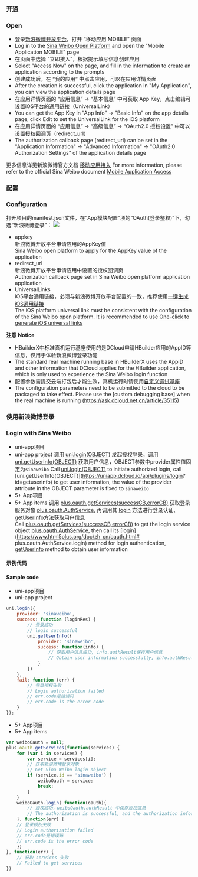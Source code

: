 ### 开通  
### Open
- 登录[新浪微博开放平台](http://open.weibo.com/)，打开 “移动应用 MOBILE” 页面  
- Log in to the [Sina Weibo Open Platform](http://open.weibo.com/) and open the “Mobile Application MOBILE” page
- 在页面中选择 “立即接入”，根据提示填写信息创建应用  
- Select "Access Now" on the page, and fill in the information to create an application according to the prompts
- 创建成功后，在 “我的应用” 中点击应用，可以在应用详情页面   
- After the creation is successful, click the application in "My Application", you can view the application details page
- 在应用详情页面的 “应用信息” -> “基本信息” 中可获取 App Key，点击编辑可设置iOS平台的通用链接（UniversalLink）  
- You can get the App Key in "App Info" -> "Basic Info" on the app details page, click Edit to set the UniversalLink for the iOS platform
- 在应用详情页面的 “应用信息” -> “高级信息” -> “OAuth2.0 授权设置” 中可以设置授权回调页（redirect_url）  
- The authorization callback page (redirect_url) can be set in the "Application Information" -> "Advanced Information" -> "OAuth2.0 Authorization Settings" of the application details page

更多信息详见新浪微博官方文档 [移动应用接入](https://open.weibo.com/wiki/Connect/login)
For more information, please refer to the official Sina Weibo document [Mobile Application Access](https://open.weibo.com/wiki/Connect/login)



### 配置  
### Configuration
打开项目的manifest.json文件，在“App模块配置”项的“OAuth(登录鉴权)”下，勾选“新浪微博登录”：
![](https://native-res.dcloud.net.cn/images/uniapp/oauth/sina-manifest.png)

- appkey  
新浪微博开放平台申请应用的AppKey值  
Sina Weibo open platform to apply for the AppKey value of the application
- redirect_url  
新浪微博开放平台申请应用中设置的授权回调页  
Authorization callback page set in Sina Weibo open platform application application
- UniversalLinks  
iOS平台通用链接，必须与新浪微博开放平台配置的一致，推荐使用[一键生成iOS通用链接](https://uniapp.dcloud.io/api/plugins/universal-links.html)  
The iOS platform universal link must be consistent with the configuration of the Sina Weibo open platform. It is recommended to use [One-click to generate iOS universal links](https://uniapp.dcloud.io/api/plugins/universal-links.html)


**注意**
**Notice**
- HBuilderX中标准真机运行基座使用的是DCloud申请HBuilder应用的AppID等信息，仅用于体验新浪微博登录功能
- The standard real machine running base in HBuilderX uses the AppID and other information that DCloud applies for the HBuilder application, which is only used to experience the Sina Weibo login function
- 配置参数需提交云端打包后才能生效，真机运行时请使用[自定义调试基座](https://ask.dcloud.net.cn/article/35115)
- The configuration parameters need to be submitted to the cloud to be packaged to take effect. Please use the [custom debugging base] when the real machine is running (https://ask.dcloud.net.cn/article/35115)


### 使用新浪微博登录  
### Login with Sina Weibo

- uni-app项目  
- uni-app project
调用 [uni.login(OBJECT)](api/plugins/login?id=login) 发起授权登录，调用 [uni.getUserInfo(OBJECT)](https://uniapp.dcloud.io/api/plugins/login?id=getuserinfo) 获取用户信息，OBJECT参数中provider属性值固定为`sinaweibo`
Call [uni.login(OBJECT)](api/plugins/login?id=login) to initiate authorized login, call [uni.getUserInfo(OBJECT)](https://uniapp.dcloud.io/api/plugins/login? id=getuserinfo) to get user information, the value of the provider attribute in the OBJECT parameter is fixed to `sinaweibo`
- 5+ App项目  
- 5+ App items
调用 [plus.oauth.getServices(successCB,errorCB)](https://www.html5plus.org/doc/zh_cn/oauth.html#plus.oauth.getServices) 获取登录服务对象 [plus.oauth.AuthService](https://www.html5plus.org/doc/zh_cn/oauth.html#plus.oauth.AuthService), 再调用其 [login](https://www.html5plus.org/doc/zh_cn/oauth.html#plus.oauth.AuthService.login) 方法进行登录认证、[getUserInfo](https://www.html5plus.org/doc/zh_cn/oauth.html#plus.oauth.AuthService.getUserInfo)方法获取用户信息  
Call [plus.oauth.getServices(successCB,errorCB)](https://www.html5plus.org/doc/zh_cn/oauth.html#plus.oauth.getServices) to get the login service object [plus.oauth.AuthService]( https://www.html5plus.org/doc/zh_cn/oauth.html#plus.oauth.AuthService), then call its [login](https://www.html5plus.org/doc/zh_cn/oauth.html# plus.oauth.AuthService.login) method for login authentication, [getUserInfo](https://www.html5plus.org/doc/zh_cn/oauth.html#plus.oauth.AuthService.getUserInfo) method to obtain user information


#### 示例代码  
#### Sample code
- uni-app项目  
- uni-app project
``` js  
uni.login({
    provider: 'sinaweibo',
    success: function (loginRes) {
        // 登录成功
        // login successful
        uni.getUserInfo({
            provider: 'sinaweibo',
            success: function(info) {
                // 获取用户信息成功, info.authResult保存用户信息
                // Obtain user information successfully, info.authResult saves user information
            }
        })
    },
    fail: function (err) {
        // 登录授权失败  
        // Login authorization failed
        // err.code是错误码
        // err.code is the error code
    }
});
```  

- 5+ App项目  
- 5+ App items
``` js  
var weiboOauth = null;
plus.oauth.getServices(function(services) {
	for (var i in services) {
		var service = services[i];
		// 获取新浪微博登录对象 
		// Get Sina Weibo login object
		if (service.id == 'sinaweibo') {
			weiboOauth = service;
			break;
		}
	}
	weiboOauth.login( function(oauth){
		// 授权成功，weiboOauth.authResult 中保存授权信息  
		// The authorization is successful, and the authorization information is saved in weiboOauth.authResult
	}, function(err) {
    // 登录授权失败  
    // Login authorization failed
    // err.code是错误码
    // err.code is the error code
	})
}, function(err) {
	// 获取 services 失败
	// Failed to get services
})
```

